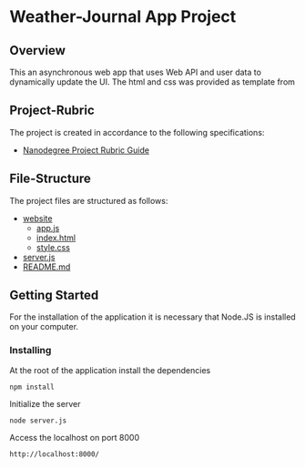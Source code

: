 # Weather-Journal App Project

## Overview
This an asynchronous web app that uses Web API and user data to dynamically update the UI. The html and css was provided as template from

## Project-Rubric

The project is created in accordance to the following specifications:

* [Nanodegree Project Rubric Guide](https://review.udacity.com/#!/rubrics/2655/view/)

## File-Structure

The project files are structured as follows:

 * [website](./website)
   * [app.js](./website/app.js)
   * [index.html](./website/index.html)
   * [style.css](./website/style.css)
 * [server.js](./server.js)
 * [README.md](./README.md)

## Getting Started
For the installation of the application it is necessary that Node.JS is installed on your computer.

### Installing
At the root of the application install the dependencies

```
npm install
```

Initialize the server

```
node server.js
```

Access the localhost on port 8000

```
http://localhost:8000/
```

